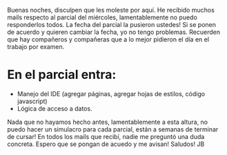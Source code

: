 Buenas noches, disculpen que les moleste por aquí.
He recibido muchos mails respecto al parcial del miércoles, lamentablemente no puedo responderlos todos.
La fecha del parcial la pusieron ustedes!
Si se ponen de acuerdo y quieren cambiar la fecha, yo no tengo problemas.
Recuerden que hay compañeros y compañeras que a lo mejor pidieron el día en el trabajo por examen.

# En el parcial entra:
* Manejo del IDE (agregar páginas, agregar hojas de estilos, código javascript)
* Lógica de acceso a datos.

Nada que no hayamos hecho antes, lamentablemente a esta altura, no puedo hacer un simulacro para cada parcial, están a semanas de terminar de cursar!
En todos los mails que recibí, nadie me preguntó una duda concreta. 
Espero que se pongan de acuedo y me avisan!
Saludos!
JB
